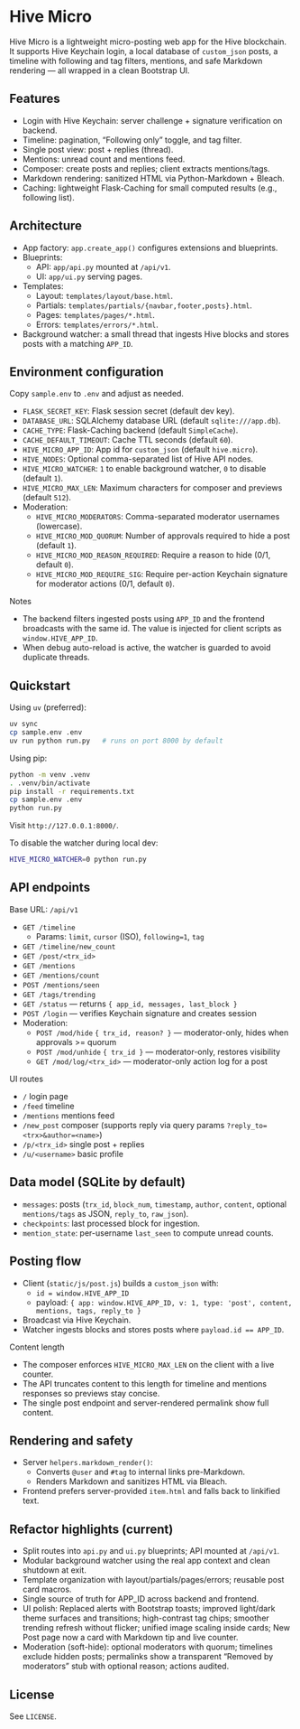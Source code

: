 # Hive Micro

Hive Micro is a lightweight micro-posting web app for the Hive blockchain. It supports Hive Keychain login, a local database of `custom_json` posts, a timeline with following and tag filters, mentions, and safe Markdown rendering — all wrapped in a clean Bootstrap UI.

## Features

- Login with Hive Keychain: server challenge + signature verification on backend.
- Timeline: pagination, “Following only” toggle, and tag filter.
- Single post view: post + replies (thread).
- Mentions: unread count and mentions feed.
- Composer: create posts and replies; client extracts mentions/tags.
- Markdown rendering: sanitized HTML via Python-Markdown + Bleach.
- Caching: lightweight Flask-Caching for small computed results (e.g., following list).

## Architecture

- App factory: `app.create_app()` configures extensions and blueprints.
- Blueprints:
  - API: `app/api.py` mounted at `/api/v1`.
  - UI: `app/ui.py` serving pages.
- Templates:
  - Layout: `templates/layout/base.html`.
  - Partials: `templates/partials/{navbar,footer,posts}.html`.
  - Pages: `templates/pages/*.html`.
  - Errors: `templates/errors/*.html`.
- Background watcher: a small thread that ingests Hive blocks and stores posts with a matching `APP_ID`.

## Environment configuration

Copy `sample.env` to `.env` and adjust as needed.

- `FLASK_SECRET_KEY`: Flask session secret (default dev key).
- `DATABASE_URL`: SQLAlchemy database URL (default `sqlite:///app.db`).
- `CACHE_TYPE`: Flask-Caching backend (default `SimpleCache`).
- `CACHE_DEFAULT_TIMEOUT`: Cache TTL seconds (default `60`).
- `HIVE_MICRO_APP_ID`: App id for `custom_json` (default `hive.micro`).
- `HIVE_NODES`: Optional comma-separated list of Hive API nodes.
- `HIVE_MICRO_WATCHER`: `1` to enable background watcher, `0` to disable (default `1`).
- `HIVE_MICRO_MAX_LEN`: Maximum characters for composer and previews (default `512`).
- Moderation:
  - `HIVE_MICRO_MODERATORS`: Comma-separated moderator usernames (lowercase).
  - `HIVE_MICRO_MOD_QUORUM`: Number of approvals required to hide a post (default `1`).
  - `HIVE_MICRO_MOD_REASON_REQUIRED`: Require a reason to hide (0/1, default `0`).
  - `HIVE_MICRO_MOD_REQUIRE_SIG`: Require per-action Keychain signature for moderator actions (0/1, default `0`).

Notes
- The backend filters ingested posts using `APP_ID` and the frontend broadcasts with the same id. The value is injected for client scripts as `window.HIVE_APP_ID`.
- When debug auto-reload is active, the watcher is guarded to avoid duplicate threads.

## Quickstart

Using `uv` (preferred):

```bash
uv sync
cp sample.env .env
uv run python run.py   # runs on port 8000 by default
```

Using pip:

```bash
python -m venv .venv
. .venv/bin/activate
pip install -r requirements.txt
cp sample.env .env
python run.py
```

Visit `http://127.0.0.1:8000/`.

To disable the watcher during local dev:

```bash
HIVE_MICRO_WATCHER=0 python run.py
```

## API endpoints

Base URL: `/api/v1`

- `GET /timeline`
  - Params: `limit`, `cursor` (ISO), `following=1`, `tag`
- `GET /timeline/new_count`
- `GET /post/<trx_id>`
- `GET /mentions`
- `GET /mentions/count`
- `POST /mentions/seen`
- `GET /tags/trending`
- `GET /status` — returns `{ app_id, messages, last_block }`
- `POST /login` — verifies Keychain signature and creates session
- Moderation:
  - `POST /mod/hide` `{ trx_id, reason? }` — moderator-only, hides when approvals >= quorum
  - `POST /mod/unhide` `{ trx_id }` — moderator-only, restores visibility
  - `GET /mod/log/<trx_id>` — moderator-only action log for a post

UI routes

- `/` login page
- `/feed` timeline
- `/mentions` mentions feed
- `/new_post` composer (supports reply via query params `?reply_to=<trx>&author=<name>`)
- `/p/<trx_id>` single post + replies
- `/u/<username>` basic profile

## Data model (SQLite by default)

- `messages`: posts (`trx_id`, `block_num`, `timestamp`, `author`, `content`, optional `mentions/tags` as JSON, `reply_to`, `raw_json`).
- `checkpoints`: last processed block for ingestion.
- `mention_state`: per-username `last_seen` to compute unread counts.

## Posting flow

- Client (`static/js/post.js`) builds a `custom_json` with:
  - `id = window.HIVE_APP_ID`
  - payload: `{ app: window.HIVE_APP_ID, v: 1, type: 'post', content, mentions, tags, reply_to }`
- Broadcast via Hive Keychain.
- Watcher ingests blocks and stores posts where `payload.id == APP_ID`.

Content length
- The composer enforces `HIVE_MICRO_MAX_LEN` on the client with a live counter.
- The API truncates content to this length for timeline and mentions responses so previews stay concise.
- The single post endpoint and server-rendered permalink show full content.

## Rendering and safety

- Server `helpers.markdown_render()`:
  - Converts `@user` and `#tag` to internal links pre-Markdown.
  - Renders Markdown and sanitizes HTML via Bleach.
- Frontend prefers server-provided `item.html` and falls back to linkified text.

## Refactor highlights (current)

- Split routes into `api.py` and `ui.py` blueprints; API mounted at `/api/v1`.
- Modular background watcher using the real app context and clean shutdown at exit.
- Template organization with layout/partials/pages/errors; reusable post card macros.
- Single source of truth for APP_ID across backend and frontend.
- UI polish: Replaced alerts with Bootstrap toasts; improved light/dark theme surfaces and transitions; high-contrast tag chips; smoother trending refresh without flicker; unified image scaling inside cards; New Post page now a card with Markdown tip and live counter.
 - Moderation (soft-hide): optional moderators with quorum; timelines exclude hidden posts; permalinks show a transparent “Removed by moderators” stub with optional reason; actions audited.

## License

See `LICENSE`.
